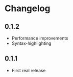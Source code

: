 # Changelog

## 0.1.2
- Performance improvements
- Syntax-highlighting

## 0.1.1
- First real release

